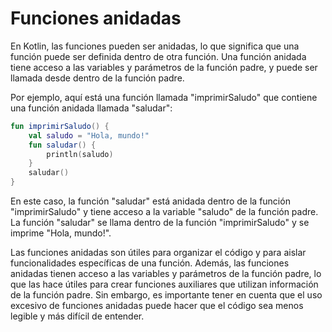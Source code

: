 # Funciones anidadas

En Kotlin, las funciones pueden ser anidadas, lo que significa que una función puede ser definida dentro de otra función. Una función anidada tiene acceso a las variables y parámetros de la función padre, y puede ser llamada desde dentro de la función padre.

Por ejemplo, aquí está una función llamada "imprimirSaludo" que contiene una función anidada llamada "saludar":

```kotlin
fun imprimirSaludo() {
    val saludo = "Hola, mundo!"
    fun saludar() {
        println(saludo)
    }
    saludar()
}
```

En este caso, la función "saludar" está anidada dentro de la función "imprimirSaludo" y tiene acceso a la variable "saludo" de la función padre. La función "saludar" se llama dentro de la función "imprimirSaludo" y se imprime "Hola, mundo!".

Las funciones anidadas son útiles para organizar el código y para aislar funcionalidades específicas de una función. Además, las funciones anidadas tienen acceso a las variables y parámetros de la función padre, lo que las hace útiles para crear funciones auxiliares que utilizan información de la función padre. Sin embargo, es importante tener en cuenta que el uso excesivo de funciones anidadas puede hacer que el código sea menos legible y más difícil de entender.